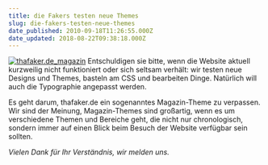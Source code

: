 ```yaml
---
title: die Fakers testen neue Themes
slug: die-fakers-testen-neue-themes
date_published: 2010-09-18T11:26:55.000Z
date_updated: 2018-08-22T09:38:18.000Z
---
```


[![thafaker.de_magazin](//picdump.thafaker.de/2010/09/thafaker.de_magazin_thumb1.png)](http://picdump.thafaker.de/2010/09/thafaker.de_magazin1.png) Entschuldigen sie bitte, wenn die Website aktuell kurzweilig nicht funktioniert oder sich seltsam verhält: wir testen neue Designs und Themes, basteln am CSS und bearbeiten Dinge. Natürlich will auch die Typographie angepasst werden.

Es geht darum, thafaker.de ein sogenanntes Magazin-Theme zu verpassen. Wir sind der Meinung, Magazin-Themes sind großartig, wenn es um verschiedene Themen und Bereiche geht, die nicht nur chronologisch, sondern immer auf einen Blick beim Besuch der Website verfügbar sein sollten.

*Vielen Dank für Ihr Verständnis, wir melden uns.*
